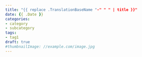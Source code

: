 ```yaml
---
title: "{{ replace .TranslationBaseName "-" " " | title }}"
date: {{ .Date }}
categories:
- category
- subcategory
tags:
- tag1
draft: true
#thumbnailImage: //example.com/image.jpg
---
```


